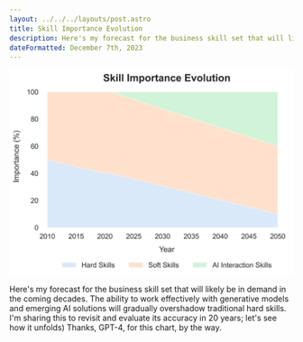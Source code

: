 ```yaml
---
layout: ../../../layouts/post.astro
title: Skill Importance Evolution
description: Here's my forecast for the business skill set that will likely be in demand in the coming decades.
dateFormatted: December 7th, 2023
---
```


![Coffee and Code](./graph.jpg)

Here's my forecast for the business skill set that will likely be in demand in the coming decades. The ability to work effectively with generative models and emerging AI solutions will gradually overshadow traditional hard skills. I'm sharing this to revisit and evaluate its accuracy in 20 years; let's see how it unfolds)
Thanks, GPT-4, for this chart, by the way.
